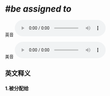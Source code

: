 # ***\#be assigned to*** 
英音
<audio src="./media/be assigned to1_AAC.aac" controls="controls"></audio>

美音
<audio src="./media/be assigned to2_AAC.aac" controls="controls"></audio>



  

英文释义
---
### 1.**被分配给**  


